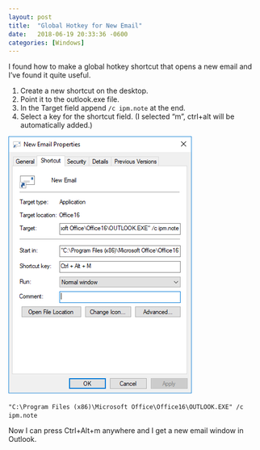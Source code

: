 ```yaml
---
layout: post
title:  "Global Hotkey for New Email"
date:   2018-06-19 20:33:36 -0600
categories: [Windows]
---
```


I found how to make a global hotkey shortcut that opens a new email and I’ve found it quite useful.

1. Create a new shortcut on the desktop.
1. Point it to the outlook.exe file.
1. In the Target field append `/c ipm.note` at the end.
1. Select a key for the shortcut field. (I selected “m”, ctrl+alt will be automatically added.)

![new_mail_shortcut](/assets/2018/06/new_mail_shortcut.png)

`"C:\Program Files (x86)\Microsoft Office\Office16\OUTLOOK.EXE" /c ipm.note`

Now I can press Ctrl+Alt+m anywhere and I get a new email window in Outlook.